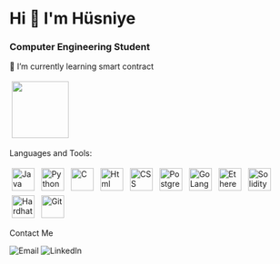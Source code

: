 
# Hi 👋   I'm Hüsniye 



### Computer Engineering Student

 🔭 I’m currently learning smart contract
 
<img src="https://media.giphy.com/media/5bGYUuT3VEVLa/giphy.gif"   height="100" style="vertical-align:top; margin:4px">

 Languages and Tools:
 
<p align="left">
<img src="https://seeklogo.com/images/J/java-logo-7833D1D21A-seeklogo.com.png" alt="Java" height="40" style="vertical-align:top; margin:4px">
<img src="https://upload.wikimedia.org/wikipedia/commons/thumb/c/c3/Python-logo-notext.svg/1869px-Python-logo-notext.svg.png" alt="Python" height="40" style="vertical-align:top; margin:4px">
<img src="https://upload.wikimedia.org/wikipedia/commons/thumb/1/18/C_Programming_Language.svg/1200px-C_Programming_Language.svg.png" alt="C" height="40" style="vertical-align:top; margin:4px">
<img src="https://seeklogo.com/images/H/html5-logo-EF92D240D7-seeklogo.com.png" alt="Html" height="40" style="vertical-align:top; margin:4px">
<img src="https://seeklogo.com/images/C/css3-logo-8724075274-seeklogo.com.png" alt="CSS" height="40" style="vertical-align:top; margin:4px">
<img src="https://seeklogo.com/images/P/postgresql-logo-5309879B58-seeklogo.com.png" alt="Postgresql" height="40" style="vertical-align:top; margin:4px">
<img src="https://seeklogo.com/images/G/go-logo-046185B647-seeklogo.com.png" alt="GoLang" height="40" style="vertical-align:top; margin:4px">
<img src="https://upload.wikimedia.org/wikipedia/commons/thumb/0/05/Ethereum_logo_2014.svg/1257px-Ethereum_logo_2014.svg.png" alt="Ethereum" height="40" style="vertical-align:top; margin:4px">
<img src="https://upload.wikimedia.org/wikipedia/commons/thumb/9/98/Solidity_logo.svg/1200px-Solidity_logo.svg.png" alt="Solidity" height="40" style="vertical-align:top; margin:4px">
<img src="https://seeklogo.com/images/H/hardhat-logo-888739EBB4-seeklogo.com.png" alt="Hardhat Ethereum" height="40" style="vertical-align:top; margin:4px">
<img src="https://seeklogo.com/images/G/git-logo-CD8D6F1C09-seeklogo.com.png" alt="Git" height="40" style="vertical-align:top; margin:4px">
 
</p> 

Contact Me 

<p align="left">
<img alt="Email" src="https://img.shields.io/badge/Email-husniye.capanoglu@gmail.com-blue?style=flat&logo=gmail">
<img alt="LinkedIn" src="https://img.shields.io/badge/LinkedIn-@HüsniyeÇapanoglu-blue?style=flat&logo=linkedin">
</p>


